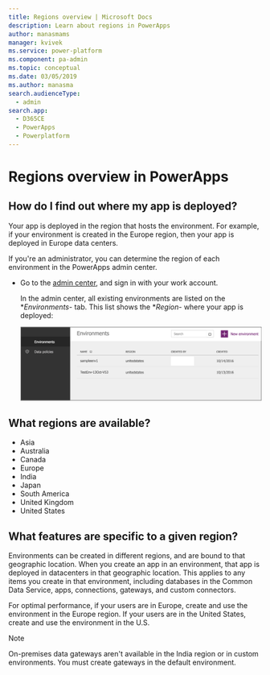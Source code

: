 ```yaml
---
title: Regions overview | Microsoft Docs
description: Learn about regions in PowerApps
author: manasmams
manager: kvivek
ms.service: power-platform
ms.component: pa-admin
ms.topic: conceptual
ms.date: 03/05/2019
ms.author: manasma
search.audienceType: 
  - admin
search.app: 
  - D365CE
  - PowerApps
  - Powerplatform
---
```


# Regions overview in PowerApps
## How do I find out where my app is deployed?
Your app is deployed in the region that hosts the environment. For example, if your environment is created in the Europe region, then your app is deployed in Europe data centers.

If you're an administrator, you can determine the region of each environment in the PowerApps admin center.

- Go to the [admin center](https://admin.powerapps.com), and sign in with your work account.
  
    In the admin center, all existing environments are listed on the **Environments*- tab. This list shows the **Region*- where your app is deployed:
  
   ![Environments tab](./media/regions-overview/environment-list.png)

## What regions are available?

- Asia
- Australia
- Canada
- Europe
- India
- Japan
- South America
- United Kingdom
- United States

## What features are specific to a given region?
Environments can be created in different regions, and are bound to that geographic location. When you create an app in an environment, that app is deployed in datacenters in that geographic location. This applies to any items you create in that environment, including  databases in the Common Data Service, apps, connections, gateways, and custom connectors.

For optimal performance, if your users are in Europe, create and use the environment in the Europe region. If your users are in the United States, create and use the environment in the U.S.

> [!NOTE]
> On-premises data gateways aren't available in the India region or in custom environments. You must create gateways in the default environment.

